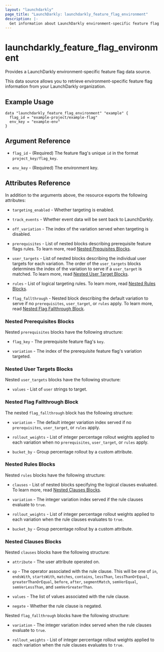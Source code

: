 ```yaml
---
layout: "launchdarkly"
page_title: "LaunchDarkly: launchdarkly_feature_flag_environment"
description: |-
  Get information about LaunchDarkly environment-specific feature flag configurations.
---
```


# launchdarkly_feature_flag_environment

Provides a LaunchDarkly environment-specific feature flag data source.

This data source allows you to retrieve environment-specific feature flag information from your LaunchDarkly organization.

## Example Usage

```hcl
data "launchdarkly_feature_flag_environment" "example" {
  flag_id = "example-project/example-flag"
  env_key = "example-env"
}
```

## Argument Reference

- `flag_id` - (Required) The feature flag's unique `id` in the format `project_key/flag_key`.

- `env_key` - (Required) The environment key.

## Attributes Reference

In addition to the arguments above, the resource exports the following attributes:

- `targeting_enabled` - Whether targeting is enabled.

- `track_events` - Whether event data will be sent back to LaunchDarkly.

- `off_variation` - The index of the variation served when targeting is disabled.

- `prerequisites` - List of nested blocks describing prerequisite feature flags rules. To learn more, read [Nested Prequisites Blocks](#nested-prerequisites-blocks).

- `user_targets` - List of nested blocks describing the individual user targets for each variation. The order of the `user_targets` blocks determines the index of the variation to serve if a `user_target` is matched. To learn more, read [Nested User Target Blocks](#nested-user-targets-blocks).

- `rules` - List of logical targeting rules. To learn more, read [Nested Rules Blocks](#nested-rules-blocks).

- `flag_fallthrough` - Nested block describing the default variation to serve if no `prerequisites`, `user_target`, or `rules` apply. To learn more, read [Nested Flag Fallthrough Block](#nested-flag-fallthrough-block).

### Nested Prerequisites Blocks

Nested `prerequisites` blocks have the following structure:

- `flag_key` - The prerequisite feature flag's `key`.

- `variation` - The index of the prerequisite feature flag's variation targeted.

### Nested User Targets Blocks

Nested `user_targets` blocks have the following structure:

- `values` - List of `user` strings to target.

### Nested Flag Fallthrough Block

The nested `flag_fallthrough` block has the following structure:

- `variation` - The default integer variation index served if no `prerequisites`, `user_target`, or `rules` apply. 

- `rollout_weights` - List of integer percentage rollout weights applied to each variation when no `prerequisites`, `user_target`, or `rules` apply. 

- `bucket_by` - Group percentage rollout by a custom attribute. 

### Nested Rules Blocks

Nested `rules` blocks have the following structure:

- `clauses` - List of nested blocks specifying the logical clauses evaluated. To learn more, read [Nested Clauses Blocks](#nested-clauses-blocks).

- `variation` - The integer variation index served if the rule clauses evaluate to `true`. 

- `rollout_weights` - List of integer percentage rollout weights applied to each variation when the rule clauses evaluates to `true`. 

- `bucket_by` - Group percentage rollout by a custom attribute. 

### Nested Clauses Blocks

Nested `clauses` blocks have the following structure:

- `attribute` - The user attribute operated on.

- `op` - The operator associated with the rule clause. This will be one of `in`, `endsWith`, `startsWith`, `matches`, `contains`, `lessThan`, `lessThanOrEqual`, `greaterThanOrEqual`, `before`, `after`, `segmentMatch`, `semVerEqual`, `semVerLessThan`, and `semVerGreaterThan`.

- `values` - The list of values associated with the rule clause.

- `negate` - Whether the rule clause is negated.

Nested `flag_fallthrough` blocks have the following structure:

- `variation` - The integer variation index served when the rule clauses evaluate to `true`. 

- `rollout_weights` - List of integer percentage rollout weights applied to each variation when the rule clauses evaluates to `true`. 


